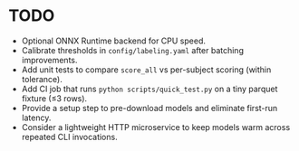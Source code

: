 ﻿# TODO
- Optional ONNX Runtime backend for CPU speed.
- Calibrate thresholds in `config/labeling.yaml` after batching improvements.
- Add unit tests to compare `score_all` vs per-subject scoring (within tolerance).
- Add CI job that runs `python scripts/quick_test.py` on a tiny parquet fixture (≤3 rows).
- Provide a setup step to pre-download models and eliminate first-run latency.
- Consider a lightweight HTTP microservice to keep models warm across repeated CLI invocations.
